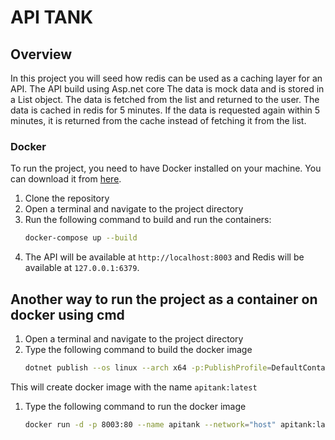 # API TANK

## Overview
In this project you will seed how redis can be used as a caching layer for an API. The API build using Asp.net core
The data is mock data and is stored in a List<T> object. The data is fetched from the list and returned to the user. 
The data is cached in redis for 5 minutes. If the data is requested again within 5 minutes, it is returned from the cache instead of fetching it from the list.

### Docker
To run the project, you need to have Docker installed on your machine. You can download it from [here](https://www.docker.com/products/docker-desktop).
1. Clone the repository
2. Open a terminal and navigate to the project directory
3. Run the following command to build and run the containers:
   ```bash
   docker-compose up --build
   ```
4. The API will be available at `http://localhost:8003` and Redis will be available at `127.0.0.1:6379`.

## Another way to run the project as a container on docker using cmd
1. Open a terminal and navigate to the project directory
1. Type the following command to build the docker image
   ```bash
   dotnet publish --os linux --arch x64 -p:PublishProfile=DefaultContainer -c Release
   ```
This will create docker image with the name `apitank:latest`
1. Type the following command to run the docker image
   ```bash
   docker run -d -p 8003:80 --name apitank --network="host" apitank:latest
   ```